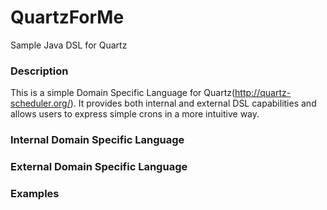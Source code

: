 QuartzForMe
===========

Sample Java DSL for Quartz

### Description

This is a simple Domain Specific Language for Quartz(http://quartz-scheduler.org/). It provides both internal and external DSL capabilities and allows users to express simple crons in a more intuitive way. 

### Internal Domain Specific Language 


### External Domain Specific Language


### Examples